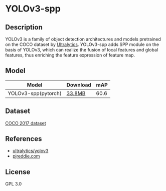 <!--- SPDX-License-Identifier: GPL-3.0 -->

# YOLOv3-spp

## Description

YOLOv3 is a family of object detection architectures and models pretrained on the COCO dataset by [Ultralytics](https://ultralytics.com/). YOLOv3-spp adds SPP module on the basis of YOLOv3, which can realize the fusion of local features and global features, thus enriching the feature expression of feature map.

## Model

|Model                 |Download                           |mAP                |
|----------------------|:----------------------------------|:------------------|
|YOLOv3-spp(pytorch)   |[33.8MB](yolov3-spp_jit.pt)        |60.6               |

## Dataset

[COCO 2017 dataset](http://cocodataset.org)

## References

* [ultralytics/yolov3](https://github.com/ultralytics/yolov3)
* [pjreddie.com](https://pjreddie.com/darknet/yolo/)

## License

GPL 3.0
